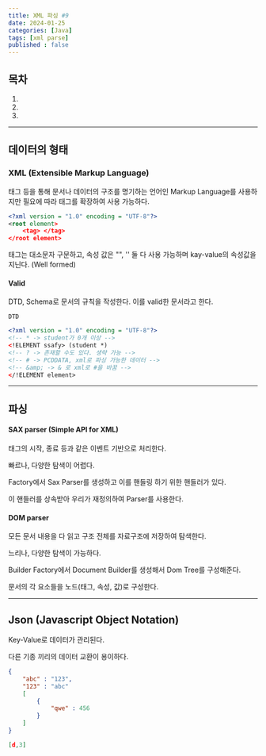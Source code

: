 ```yaml
---
title: XML 파싱 #9
date: 2024-01-25
categories: [Java]
tags: [xml parse]
published : false
---
```


## 목차

1. <a href="#"></a>
1. <a href="#"></a>
1. <a href="#"></a>

---

## 데이터의 형태

### XML (Extensible Markup Language)

태그 등을 통해 문서나 데이터의 구조를 명기하는 언어인 Markup Language를 사용하지만 필요에 따라 태그를 확장하여 사용 가능하다.

```xml
<?xml version = "1.0" encoding = "UTF-8"?>
<root element>
    <tag> </tag>
</root element>
```

태그는 대소문자 구문하고, 속성 값은 "", '' 둘 다 사용 가능하며 kay-value의 속성값을 지닌다. (Well formed)

#### Valid

DTD, Schema로 문서의 규칙을 작성한다. 이를 valid한 문서라고 한다.

`DTD`

```xml
<?xml version = "1.0" encoding = "UTF-8"?>
<!-- * -> student가 0개 이상 -->
<!ELEMENT ssafy> (student *)
<!-- ? -> 존재할 수도 있다. 생략 가능 -->
<!-- # -> PCDDATA, xml로 파싱 가능한 데이터 -->
<!-- &amp; -> & 로 xml로 #을 바꿈 -->
</!ELEMENT element>

```

---

## 파싱

#### SAX parser (Simple API for XML)

태그의 시작, 종료 등과 같은 이벤트 기반으로 처리한다.

빠르나, 다양한 탐색이 어렵다.

Factory에서 Sax Parser를 생성하고 이를 핸들링 하기 위한 핸들러가 있다.

이 핸들러를 상속받아 우리가 재정의하여 Parser를 사용한다.

#### DOM parser

모든 문서 내용을 다 읽고 구조 전체를 자료구조에 저장하여 탐색한다.

느리나, 다양한 탐색이 가능하다.

Builder Factory에서 Document Builder를 생성해서 Dom Tree를 구성해준다.

문서의 각 요소들을 노드(태그, 속성, 값)로 구성한다.

---

## Json (Javascript Object Notation)

Key-Value로 데이터가 관리된다.

다른 기종 끼리의 데이터 교환이 용이하다.

```json
{
    "abc" : "123",
    "123" : "abc"
    [
        {
            "qwe" : 456
        }
    ]
}

[d,3]

```
